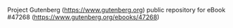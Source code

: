 Project Gutenberg (https://www.gutenberg.org) public repository for eBook #47268 (https://www.gutenberg.org/ebooks/47268)
